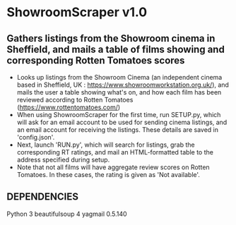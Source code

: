 # ShowroomScraper v1.0
## Gathers listings from the Showroom cinema in Sheffield, and mails a table of films showing and corresponding Rotten Tomatoes scores

* Looks up listings from the Showroom Cinema (an independent cinema based in Sheffield, UK : https://www.showroomworkstation.org.uk/), and mails the user a table showing what's on, and how each film has been reviewed according to Rotten Tomatoes (https://www.rottentomatoes.com/)
* When using ShowroomScraper for the first time, run SETUP.py, which will ask for an email account to be used for sending cinema listings, and an email account for receiving the listings. These details are saved in 'config.json'.
* Next, launch 'RUN.py', which will search for listings, grab the corresponding RT ratings, and mail an HTML-formatted table to the address specified during setup.
* Note that not all films will have aggregate review scores on Rotten Tomatoes. In these cases, the rating is given as 'Not available'.

## DEPENDENCIES
Python 3
beautifulsoup 4
yagmail 0.5.140
